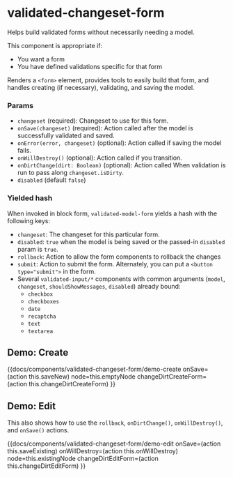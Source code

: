 # validated-changeset-form
Helps build validated forms without necessarily needing a model.

This component is appropriate if:
- You want a form
- You have defined validations specific for that form

Renders a `<form>` element, provides tools to easily build that form, and handles
creating (if necessary), validating, and saving the model.

### Params
* `changeset` (required): Changeset to use for this form.
* `onSave(changeset)` (required): Action called after the model is successfully validated and saved.
* `onError(error, changeset)` (optional): Action called if saving the model fails.
* `onWillDestroy()` (optional): Action called if you transition.
* `onDirtChange(dirt: Boolean)` (optional): Action called When validation is run to pass along `changeset.isDirty`.
* `disabled` (default `false`)

### Yielded hash
When invoked in block form, `validated-model-form` yields a hash with the following keys:

* `changeset`: The changeset for this particular form.
* `disabled`: `true` when the model is being saved or the passed-in `disabled` param is `true`.
* `rollback`: Action to allow the form components to rollback the changes
* `submit`: Action to submit the form. Alternately, you can put a `<button type="submit">` in the form.
* Several `validated-input/*` components with common arguments (`model`, `changeset`, `shouldShowMessages`, `disabled`) already bound:
    * `checkbox`
    * `checkboxes`
    * `date`
    * `recaptcha`
    * `text`
    * `textarea`

## Demo: Create
{{docs/components/validated-changeset-form/demo-create
    onSave=(action this.saveNew)
    node=this.emptyNode
    changeDirtCreateForm=(action this.changeDirtCreateForm)
}}

## Demo: Edit
This also shows how to use the `rollback`, `onDirtChange()`, `onWillDestroy()`, and `onSave()` actions.

{{docs/components/validated-changeset-form/demo-edit
    onSave=(action this.saveExisting)
    onWillDestroy=(action this.onWillDestroy)
    node=this.existingNode
    changeDirtEditForm=(action this.changeDirtEditForm)
}}
